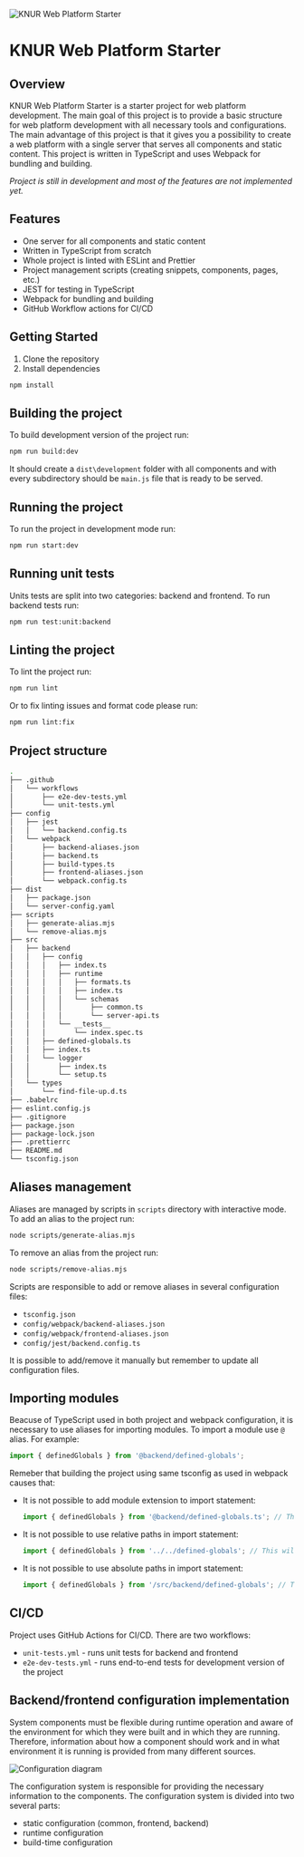 ![KNUR Web Platform Starter](misc/logo.svg)

# KNUR Web Platform Starter

## Overview
KNUR Web Platform Starter is a starter project for web platform development.
The main goal of this project is to provide a basic structure for web platform development with all necessary tools and configurations.
The main advantage of this project is that it gives you a possibility to create a web platform with a single server that serves all components and static content.
This project is written in TypeScript and uses Webpack for bundling and building.

_Project is still in development and most of the features are not implemented yet._


## Features
- One server for all components and static content
- Written in TypeScript from scratch
- Whole project is linted with ESLint and Prettier
- Project management scripts (creating snippets, components, pages, etc.)
- JEST for testing in TypeScript
- Webpack for bundling and building
- GitHub Workflow actions for CI/CD

## Getting Started
1. Clone the repository
2. Install dependencies
```bash
npm install
```

## Building the project

To build development version of the project run:
```bash
npm run build:dev
```

It should create a `dist\development` folder with all components and with every subdirectory should be `main.js` file that is ready to be served.

## Running the project

To run the project in development mode run:
```bash
npm run start:dev
```

## Running unit tests

Units tests are split into two categories: backend and frontend. To run backend tests run:
```bash
npm run test:unit:backend
```

## Linting the project

To lint the project run:
```bash
npm run lint
```

Or to fix linting issues and format code please run:
```bash
npm run lint:fix
```

## Project structure
```bash
.
├── .github
│   └── workflows
│       ├── e2e-dev-tests.yml
│       └── unit-tests.yml
├── config
│   ├── jest
│   │   └── backend.config.ts
│   └── webpack
│       ├── backend-aliases.json
│       ├── backend.ts
│       ├── build-types.ts
│       ├── frontend-aliases.json
│       └── webpack.config.ts
├── dist
│   ├── package.json
│   └── server-config.yaml
├── scripts
│   ├── generate-alias.mjs
│   └── remove-alias.mjs
├── src
│   ├── backend
│   │   ├── config
│   │   │   ├── index.ts
│   │   │   ├── runtime
│   │   │   │   ├── formats.ts
│   │   │   │   ├── index.ts
│   │   │   │   └── schemas
│   │   │   │       ├── common.ts
│   │   │   │       └── server-api.ts
│   │   │   └── __tests__
│   │   │       └── index.spec.ts
│   │   ├── defined-globals.ts
│   │   ├── index.ts
│   │   └── logger
│   │       ├── index.ts
│   │       └── setup.ts
│   └── types
│       └── find-file-up.d.ts
├── .babelrc
├── eslint.config.js
├── .gitignore
├── package.json
├── package-lock.json
├── .prettierrc
├── README.md
└── tsconfig.json
```
## Aliases management
Aliases are managed by scripts in `scripts` directory with interactive mode. To add an alias to the project run:
```bash
node scripts/generate-alias.mjs
```
To remove an alias from the project run:
```bash
node scripts/remove-alias.mjs
```
Scripts are responsible to add or remove aliases in several configuration files:
- `tsconfig.json`
- `config/webpack/backend-aliases.json`
- `config/webpack/frontend-aliases.json`
- `config/jest/backend.config.ts`

It is possible to add/remove it manually but remember to update all configuration files.

## Importing modules

Beacuse of TypeScript used in both project and webpack configuration, it is necessary to use aliases for importing modules. To import a module use `@` alias. For example:
```typescript
import { definedGlobals } from '@backend/defined-globals';
```
Remeber that building the project using same tsconfig as used in webpack causes that:
  * It is not possible to add module extension to import statement:
    ```typescript
    import { definedGlobals } from '@backend/defined-globals.ts'; // This will not work
    ```
  * It is not possible to use relative paths in import statement:
    ```typescript
    import { definedGlobals } from '../../defined-globals'; // This will not work
    ```
  * It is not possible to use absolute paths in import statement:
    ```typescript
    import { definedGlobals } from '/src/backend/defined-globals'; // This will not work
    ```
## CI/CD
Project uses GitHub Actions for CI/CD. There are two workflows:
- `unit-tests.yml` - runs unit tests for backend and frontend
- `e2e-dev-tests.yml` - runs end-to-end tests for development version of the project

## Backend/frontend configuration implementation

System components must be flexible during runtime operation and aware of the environment for which they were built and in which they are running.
Therefore, information about how a component should work and in what environment it is running is provided from many different sources.

![Configuration diagram](misc/configuration.svg)

The configuration system is responsible for providing the necessary information to the components. The configuration system is divided into two several parts:
- static configuration (common, frontend, backend)
- runtime configuration
- build-time configuration

